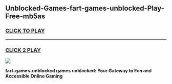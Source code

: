 
## Unblocked-Games-fart-games-unblocked-Play-Free-mb5as
<h3>
<a href="https://premium76.site?title=fart-games-unblocked&ref=21A">CLICK TO PLAY</a></h3>
<hr>

<h3>
<a href="https://premium76.site?title=fart-games-unblocked&ref=21A">CLICK 2 PLAY</a>
  
</h3>

<a href="https://premium76.site?title=fart-games-unblocked&ref=21A"><img src="https://clearcache.store/games.png"></a>


**fart-games-unblocked games unblocked: Your Gateway to Fun and Accessible Online Gaming**
